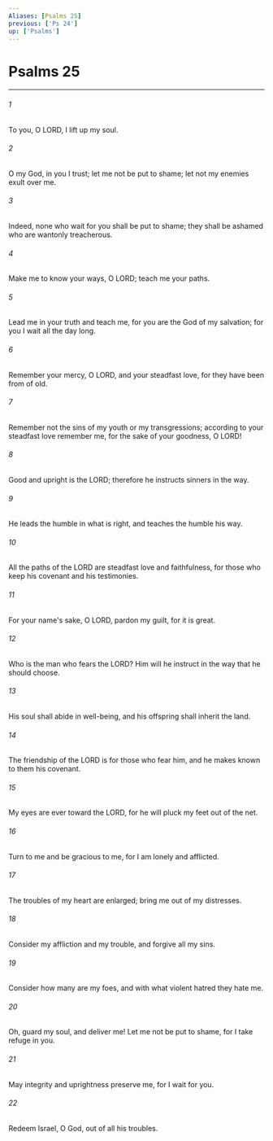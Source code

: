 ```yaml
---
Aliases: [Psalms 25]
previous: ['Ps 24']
up: ['Psalms']
---
```

# Psalms 25

***

 

###### 1 
To you, O LORD, I lift up my soul. 
 
 

###### 2 
O my God, in you I trust; 
 let me not be put to shame; 
 let not my enemies exult over me. 
 
 

###### 3 
Indeed, none who wait for you shall be put to shame; 
 they shall be ashamed who are wantonly treacherous.
 
 

###### 4 
Make me to know your ways, O LORD; 
 teach me your paths. 
 
 

###### 5 
Lead me in your truth and teach me, 
 for you are the God of my salvation; 
 for you I wait all the day long.
 
 

###### 6 
Remember your mercy, O LORD, and your steadfast love, 
 for they have been from of old. 
 
 

###### 7 
Remember not the sins of my youth or my transgressions; 
 according to your steadfast love remember me, 
 for the sake of your goodness, O LORD!
 
 

###### 8 
Good and upright is the LORD; 
 therefore he instructs sinners in the way. 
 
 

###### 9 
He leads the humble in what is right, 
 and teaches the humble his way. 
 
 

###### 10 
All the paths of the LORD are steadfast love and faithfulness, 
 for those who keep his covenant and his testimonies.
 
 

###### 11 
For your name's sake, O LORD, 
 pardon my guilt, for it is great. 
 
 

###### 12 
Who is the man who fears the LORD? 
 Him will he instruct in the way that he should choose. 
 
 

###### 13 
His soul shall abide in well-being, 
 and his offspring shall inherit the land. 
 
 

###### 14 
The friendship of the LORD is for those who fear him, 
 and he makes known to them his covenant. 
 
 

###### 15 
My eyes are ever toward the LORD, 
 for he will pluck my feet out of the net.
 
 

###### 16 
Turn to me and be gracious to me, 
 for I am lonely and afflicted. 
 
 

###### 17 
The troubles of my heart are enlarged; 
 bring me out of my distresses. 
 
 

###### 18 
Consider my affliction and my trouble, 
 and forgive all my sins.
 
 

###### 19 
Consider how many are my foes, 
 and with what violent hatred they hate me. 
 
 

###### 20 
Oh, guard my soul, and deliver me! 
 Let me not be put to shame, for I take refuge in you. 
 
 

###### 21 
May integrity and uprightness preserve me, 
 for I wait for you.
 
 

###### 22 
Redeem Israel, O God, 
 out of all his troubles.
 
